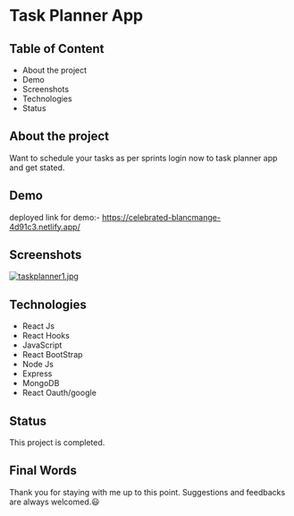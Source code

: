 # Task Planner App


## Table of Content

- About the project
- Demo
- Screenshots
- Technologies
- Status


## About the project

Want to schedule your tasks as per sprints login now to task planner app and get stated.



## Demo

deployed link for demo:- https://celebrated-blancmange-4d91c3.netlify.app/

## Screenshots

[![taskplanner1.jpg](https://i.postimg.cc/MpvvxBhD/taskplanner1.jpg)](https://postimg.cc/sMCV4MfQ)


## Technologies

- React Js
- React Hooks
- JavaScript
- React BootStrap
- Node Js
- Express
- MongoDB
- React Oauth/google

## Status

This project is completed.

## Final Words

Thank you for staying with me up to this point. Suggestions and feedbacks are always welcomed.😃
